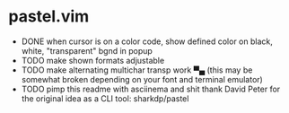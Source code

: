 # pastel.vim
  - DONE when cursor is on a color code, show defined color on black, white, "transparent" bgnd in popup
  - TODO make shown formats adjustable
  - TODO make alternating multichar transp work ▀▄ (this may be somewhat broken depending on your font and terminal emulator)
  - TODO pimp this readme with asciinema and shit
thank David Peter for the original idea as a CLI tool: sharkdp/pastel
